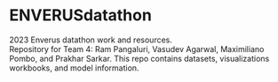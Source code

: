# ENVERUSdatathon
2023 Enverus datathon work and resources.<br>
Repository for Team 4: Ram Pangaluri, Vasudev Agarwal, Maximiliano Pombo, and Prakhar Sarkar.
This repo contains datasets, visualizations workbooks, and model information.
